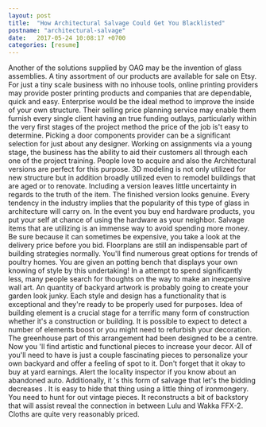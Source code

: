 ```yaml
---
layout: post
title:  "How Architectural Salvage Could Get You Blacklisted"
postname: "architectural-salvage"
date:   2017-05-24 10:08:17 +0700
categories: [resume]
---
```

Another of the solutions supplied by OAG may be the invention of glass assemblies. A tiny assortment of our products are available for sale on Etsy. For just a tiny scale business with no inhouse tools, online printing providers may provide poster printing products and companies that are dependable, quick and easy. Enterprise would be the ideal method to improve the inside of your own structure. Their selling price planning service may enable them furnish every single client having an true funding outlays, particularly within the very first stages of the project method the price of the job is't easy to determine. Picking a door components provider can be a significant selection for just about any designer. Working on assignments via a young stage, the business has the ability to aid their customers all through each one of the project training. People love to acquire and also the Architectural versions are perfect for this purpose. 3D modeling is not only utilized for new structure but in addition broadly utilized even to remodel buildings that are aged or to renovate. Including a version leaves little uncertainty in regards to the truth of the item. The finished version looks genuine. Every tendency in the industry implies that the popularity of this type of glass in architecture will carry on. In the event you buy end hardware products, you put your self at chance of using the hardware as your neighbor. Salvage items that are utilizing is an immense way to avoid spending more money. Be sure because it can sometimes be expensive, you take a look at the delivery price before you bid. Floorplans are still an indispensable part of building strategies normally. You'll find numerous great options for trends of poultry homes. You are given an potting bench that displays your own knowing of style by this undertaking! In a attempt to spend significantly less, many people search for thoughts on the way to make an inexpensive wall art. An quantity of backyard artwork is probably going to create your garden look junky. Each style and design has a functionality that is exceptional and they're ready to be properly used for purposes. Idea of building element is a crucial stage for a terrific many form of construction whether it's a construction or building. It is possible to expect to detect a number of elements boost or you might need to refurbish your decoration. The greenhouse part of this arrangement had been designed to be a centre. Now you 'll find artistic and functional pieces to increase your decor. All of you'll need to have is just a couple fascinating pieces to personalize your own backyard and offer a feeling of spot to it. Don't forget that it okay to buy at yard earnings. Alert the locality inspector if you know about an abandoned auto. Additionally, it 's this form of salvage that let's the bidding decreases . It is easy to hide that thing using a little thing of ironmongery. You need to hunt for out vintage pieces. It reconstructs a bit of backstory that will assist reveal the connection in between Lulu and Wakka FFX-2. Cloths are quite very reasonably priced.
